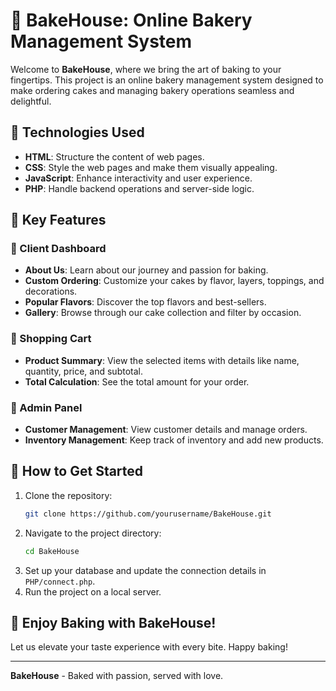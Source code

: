 # 🍰 BakeHouse: Online Bakery Management System

Welcome to **BakeHouse**, where we bring the art of baking to your fingertips. This project is an online bakery management system designed to make ordering cakes and managing bakery operations seamless and delightful. 

## 🎨 Technologies Used

- **HTML**: Structure the content of web pages.
- **CSS**: Style the web pages and make them visually appealing.
- **JavaScript**: Enhance interactivity and user experience.
- **PHP**: Handle backend operations and server-side logic.

## 🌟 Key Features

### 🍰 Client Dashboard
- **About Us**: Learn about our journey and passion for baking.
- **Custom Ordering**: Customize your cakes by flavor, layers, toppings, and decorations.
- **Popular Flavors**: Discover the top flavors and best-sellers.
- **Gallery**: Browse through our cake collection and filter by occasion.

### 🛒 Shopping Cart
- **Product Summary**: View the selected items with details like name, quantity, price, and subtotal.
- **Total Calculation**: See the total amount for your order.

### 🔑 Admin Panel
- **Customer Management**: View customer details and manage orders.
- **Inventory Management**: Keep track of inventory and add new products.

## 🚀 How to Get Started

1. Clone the repository:
   ```bash
   git clone https://github.com/yourusername/BakeHouse.git
   ```
2. Navigate to the project directory:
   ```bash
   cd BakeHouse
   ```
3. Set up your database and update the connection details in `PHP/connect.php`.
4. Run the project on a local server.

## 🎉 Enjoy Baking with BakeHouse!
Let us elevate your taste experience with every bite. Happy baking!

---

**BakeHouse** - Baked with passion, served with love.
